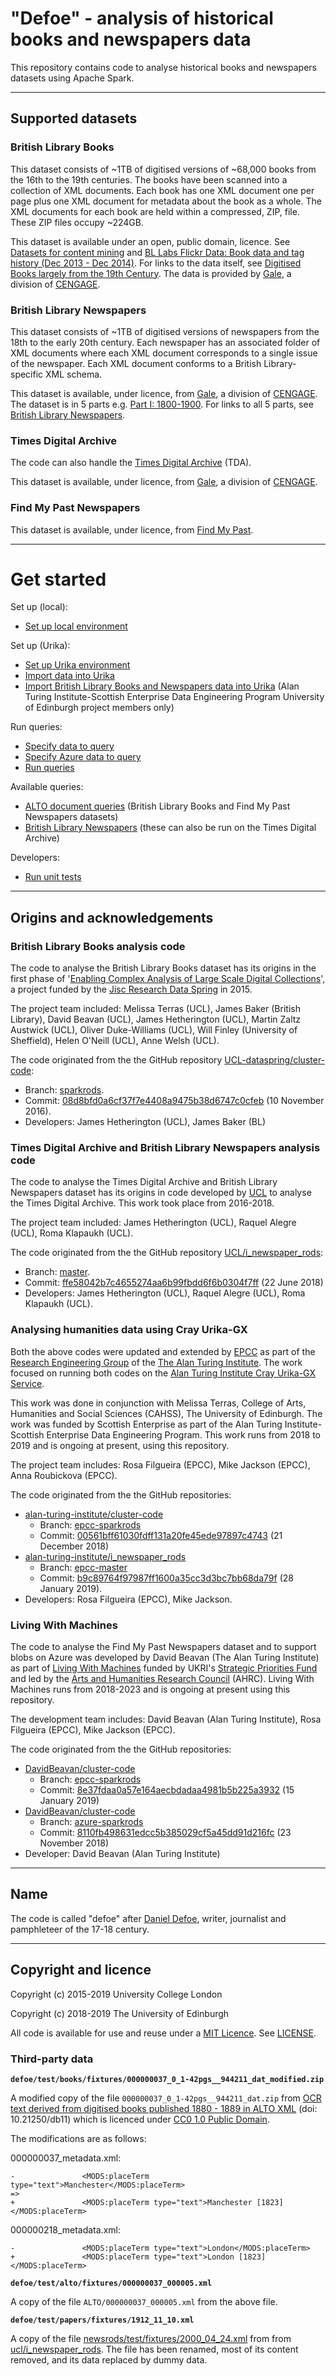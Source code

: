# "Defoe" - analysis of historical books and newspapers data

This repository contains code to analyse historical books and newspapers datasets using Apache Spark. 

---

## Supported datasets

### British Library Books

This dataset consists of ~1TB of digitised versions of ~68,000 books from the 16th to the 19th centuries. The books have been scanned into a collection of XML documents. Each book has one XML document one per page plus one XML document for metadata about the book as a whole. The XML documents for each book are held within a compressed, ZIP, file. These ZIP files occupy ~224GB.

This dataset is available under an open, public domain, licence. See [Datasets for content mining](https://www.bl.uk/collection-guides/datasets-for-content-mining) and [BL Labs Flickr Data: Book data and tag history (Dec 2013 - Dec 2014)](https://figshare.com/articles/BL_Labs_Flickr_Data/1269249). For links to the data itself, see [Digitised Books largely from the 19th Century](https://data.bl.uk/digbks/). The data is provided by [Gale](https://www.gale.com), a division of [CENGAGE](https://www.cengage.com/).

### British Library Newspapers

This dataset consists of ~1TB of digitised versions of newspapers from the 18th to the early 20th century. Each newspaper has an associated folder of XML documents where each XML document corresponds to a single issue of the newspaper. Each XML document conforms to a British Library-specific XML schema.

This dataset is available, under licence, from [Gale](https://www.gale.com), a division of [CENGAGE](https://www.cengage.com/). The dataset is in 5 parts e.g. [Part I: 1800-1900](https://www.gale.com/uk/c/british-library-newspapers-part-i). For links to all 5 parts, see [British Library Newspapers](https://www.gale.com/uk/s?query=british+library+newspapers). 

### Times Digital Archive

The code can also handle the [Times Digital Archive](https://www.gale.com/uk/c/the-times-digital-archive) (TDA). 

This dataset is available, under licence, from [Gale](https://www.gale.com), a division of [CENGAGE](https://www.cengage.com/).

### Find My Past Newspapers

This dataset is available, under licence, from [Find My Past](https://www.findmypast.co.uk/).

---

# Get started

Set up (local):

* [Set up local environment](./docs/setup-local.md)

Set up (Urika):

* [Set up Urika environment](./docs/setup-urika.md)
* [Import data into Urika](./docs/import-data-urika.md)
* [Import British Library Books and Newspapers data into Urika](./docs/import-data-urika-ati-se-humanities-uoe.md) (Alan Turing Institute-Scottish Enterprise Data Engineering Program University of Edinburgh project members only)

Run queries:

* [Specify data to query](./docs/specify-data-to-query.md)
* [Specify Azure data to query](./docs/specify-data-to-query-azure.md)
* [Run queries](./docs/run-queries.md)

Available queries:

* [ALTO document queries](./docs/alto/index.md) (British Library Books and Find My Past Newspapers datasets)
* [British Library Newspapers](./docs/papers/index.md) (these can also be run on the Times Digital Archive)

Developers:

* [Run unit tests](./docs/tests.md)

---

## Origins and acknowledgements

### British Library Books analysis code

The code to analyse the British Library Books dataset has its origins in the first phase of '[Enabling Complex Analysis of Large Scale Digital Collections](http://figshare.com/articles/Enabling_Complex_Analysis_of_Large_Scale_Digital_Collections/1319482)', a project funded by the [Jisc Research Data Spring](https://www.jisc.ac.uk/rd/projects/research-data-spring) in 2015.

The project team included: Melissa Terras (UCL), James Baker (British Library), David Beavan (UCL), James Hetherington (UCL), Martin Zaltz Austwick (UCL), Oliver Duke-Williams (UCL), Will Finley (University of Sheffield), Helen O'Neill (UCL), Anne Welsh (UCL).

The code originated from the the GitHub repository [UCL-dataspring/cluster-code](https://github.com/UCL-dataspring/cluster-code):

* Branch: [sparkrods](https://github.com/UCL-dataspring/cluster-code/commits/sparkrods).
* Commit: [08d8bfd0a6cf37f7e4408a9475b38d6747c0cfeb](https://github.com/UCL-dataspring/cluster-code/commit/08d8bfd0a6cf37f7e4408a9475b38d6747c0cfeb) (10 November 2016).
* Developers: James Hetherington (UCL), James Baker (BL)

### Times Digital Archive and British Library Newspapers analysis code

The code to analyse the Times Digital Archive and British Library Newspapers dataset has its origins in code developed by [UCL](https://www.ucl.ac.uk/) to analyse the Times Digital Archive. This work took place from 2016-2018.

The project team included: James Hetherington (UCL), Raquel Alegre (UCL), Roma Klapaukh (UCL).

The code originated from the the GitHub repository [UCL/i_newspaper_rods](https://github.com/UCL/i_newspaper_rods):

* Branch: [master](https://github.com/UCL/i_newspaper_rods/tree/master).
* Commit: [ffe58042b7c4655274aa6b99fbdd6f6b0304f7ff](https://github.com/UCL/i_newspaper_rods/commit/ffe58042b7c4655274aa6b99fbdd6f6b0304f7ff) (22 June 2018)
* Developers: James Hetherington (UCL), Raquel Alegre (UCL), Roma Klapaukh (UCL).

### Analysing humanities data using Cray Urika-GX

Both the above codes were updated and extended by [EPCC](https://www.epcc.ed.ac.uk) as part of the [Research Engineering Group](https://www.turing.ac.uk/research/research-engineering) of the [The Alan Turing Institute](https://www.turing.ac.uk). The work focused on running both codes on the [Alan Turing Institute Cray Urika-GX Service](https://ati-rescomp-service-docs.readthedocs.io/en/latest/cray/introduction.html).

This work was done in conjunction with Melissa Terras, College of Arts, Humanities and Social Sciences (CAHSS), The University of Edinburgh. The work was funded by Scottish Enterprise as part of the Alan Turing Institute-Scottish Enterprise Data Engineering Program. This work runs from 2018 to 2019 and is ongoing at present, using this repository.

The project team includes: Rosa Filgueira (EPCC), Mike Jackson (EPCC), Anna Roubickova (EPCC).

The code originated from the the GitHub repositories:

* [alan-turing-institute/cluster-code](https://github.com/alan-turing-institute/cluster-code)
  - Branch: [epcc-sparkrods](https://github.com/alan-turing-institute/cluster-code/tree/epcc-sparkrods)
  - Commit: [00561bff61030fdff131a20fe45ede97897c4743](https://github.com/alan-turing-institute/cluster-code/commit/00561bff61030fdff131a20fe45ede97897c4743) (21 December 2018)
* [alan-turing-institute/i_newspaper_rods](https://github.com/alan-turing-institute/i_newspaper_rods)
  - Branch: [epcc-master](https://github.com/alan-turing-institute/i_newspaper_rods/tree/epcc-master)
  - Commit: [b9c89764f97987ff1600a35cc3d3bc7bb68da79f](https://github.com/alan-turing-institute/i_newspaper_rods/commit/b9c89764f97987ff1600a35cc3d3bc7bb68da79f) (28 January 2019).
* Developers: Rosa Filgueira (EPCC), Mike Jackson.

### Living With Machines

The code to analyse the Find My Past Newspapers dataset and to support blobs on Azure was developed by David Beavan (The Alan Turing Institute) as part of [Living With Machines](https://www.turing.ac.uk/research/research-projects/living-machines) funded by UKRI's [Strategic Priorities Fund](https://www.ukri.org/funding/funding-opportunities/) and led by the [Arts and Humanities Research Council](https://ahrc.ukri.org/) (AHRC). Living With Machines runs from 2018-2023 and is ongoing at present using this repository.

The development team includes: David Beavan (Alan Turing Institute), Rosa Filgueira (EPCC), Mike Jackson (EPCC).

The code originated from the the GitHub repositories:

* [DavidBeavan/cluster-code](https://github.com/DavidBeavan/cluster-code)
  - Branch: [epcc-sparkrods](https://github.com/DavidBeavan/cluster-code/tree/epcc-sparkrods)
  - Commit: [8e37fdaa0a57e164aecbdadaa4981b5b225a3932](https://github.com/DavidBeavan/cluster-code/commit/8e37fdaa0a57e164aecbdadaa4981b5b225a3932) (15 January 2019)
* [DavidBeavan/cluster-code](https://github.com/DavidBeavan/cluster-code)
  - Branch: [azure-sparkrods](https://github.com/DavidBeavan/cluster-code/tree/azure-sparkrods)
  - Commit: [8110fb498631edcc5b385029cf5a45dd91d216fc](https://github.com/DavidBeavan/cluster-code/commit/8110fb498631edcc5b385029cf5a45dd91d216fc) (23 November 2018)
* Developer: David Beavan (Alan Turing Institute)

---

## Name

The code is called "defoe" after [Daniel Defoe](https://en.wikipedia.org/wiki/Daniel_Defoe), writer, journalist and pamphleteer of the 17-18 century.

---

## Copyright and licence

Copyright (c) 2015-2019 University College London

Copyright (c) 2018-2019 The University of Edinburgh

All code is available for use and reuse under a [MIT Licence](http://opensource.org/licenses/MIT). See [LICENSE](./LICENSE).

### Third-party data

**`defoe/test/books/fixtures/000000037_0_1-42pgs__944211_dat_modified.zip`**

A modified copy of the file `000000037_0_1-42pgs__944211_dat.zip` from [OCR text derived from digitised books published 1880 - 1889 in ALTO XML](https://data.bl.uk/digbks/db11.html) (doi: 10.21250/db11) which is licenced under [CC0 1.0 Public Domain](https://creativecommons.org/licenses/by/4.0/).

The modifications are as follows:

000000037_metadata.xml:

```
-               <MODS:placeTerm type="text">Manchester</MODS:placeTerm>
=>
+               <MODS:placeTerm type="text">Manchester [1823]</MODS:placeTerm>
```

000000218_metadata.xml:

```
-               <MODS:placeTerm type="text">London</MODS:placeTerm>
+               <MODS:placeTerm type="text">London [1823]</MODS:placeTerm>
```

**`defoe/test/alto/fixtures/000000037_000005.xml`**

A copy of the file `ALTO/000000037_000005.xml` from the above file.

**`defoe/test/papers/fixtures/1912_11_10.xml`**

A copy of the file [newsrods/test/fixtures/2000_04_24.xml](https://github.com/UCL/i_newspaper_rods/blob/master/newsrods/test/fixtures/2000_04_24.xml) from from [ucl/i_newspaper_rods](https://github.com/ucl/i_newspaper_rods). The file has been renamed, most of its content removed, and its data replaced by dummy data.
